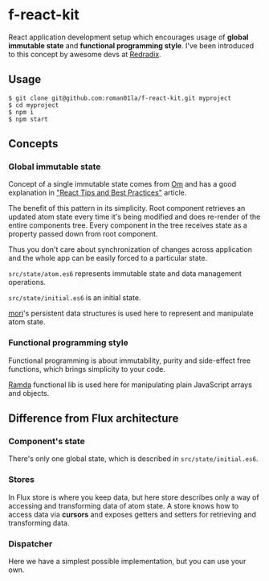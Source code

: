 # f-react-kit

React application development setup which encourages usage of **global immutable state** and **functional programming style**.
I've been introduced to this concept by awesome devs at [Redradix](http://redradix.com/).

## Usage

```
$ git clone git@github.com:roman01la/f-react-kit.git myproject
$ cd myproject
$ npm i
$ npm start
```

## Concepts

### Global immutable state

Concept of a single immutable state comes from [Om](https://github.com/omcljs/om) and has a good explanation in ["React Tips and Best Practices"](http://aeflash.com/2015-02/react-tips-and-best-practices.html) article.

The benefit of this pattern in its simplicity. Root component retrieves an updated atom state every time it's being modified and does re-render of the entire components tree. Every component in the tree receives state as a property passed down from root component.

Thus you don't care about synchronization of changes across application and the whole app can be easily forced to a particular state.

`src/state/atom.es6` represents immutable state and data management operations.

`src/state/initial.es6` is an initial state.

[mori](http://swannodette.github.io/mori/)'s persistent data structures is used here to represent and manipulate atom state.

### Functional programming style

Functional programming is about immutability, purity and side-effect free functions, which brings simplicity to your code.

[Ramda](http://ramdajs.com/) functional lib is used here for manipulating plain JavaScript arrays and objects.

## Difference from Flux architecture

### Component's state

There's only one global state, which is described in `src/state/initial.es6`.

### Stores

In Flux store is where you keep data, but here store describes only a way of accessing and transforming data of atom state. A store knows how to access data via **cursors** and exposes getters and setters for retrieving and transforming data.

### Dispatcher

Here we have a simplest possible implementation, but you can use your own.
